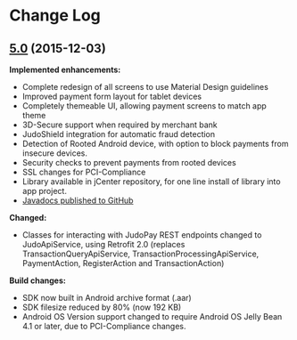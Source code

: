 # Change Log

## [5.0](https://github.com/judopay/Judo-Android/tree/5.0) (2015-12-03)

**Implemented enhancements:**
- Complete redesign of all screens to use Material Design guidelines
- Improved payment form layout for tablet devices
- Completely themeable UI, allowing payment screens to match app theme
- 3D-Secure support when required by merchant bank
- JudoShield integration for automatic fraud detection
- Detection of Rooted Android device, with option to block payments from insecure devices.
- Security checks to prevent payments from rooted devices
- SSL changes for PCI-Compliance
- Library available in jCenter repository, for one line install of library into app project.
- [Javadocs published to GitHub](http://judopay.github.io/Judo-Android/)

**Changed:**
- Classes for interacting with JudoPay REST endpoints changed to JudoApiService, using Retrofit 2.0 (replaces TransactionQueryApiService, TransactionProcessingApiService, PaymentAction, RegisterAction and TransactionAction)

**Build changes:**
- SDK now built in Android archive format (.aar)
- SDK filesize reduced by 80% (now 192 KB)
- Android OS Version support changed to require Android OS Jelly Bean 4.1 or later, due to PCI-Compliance changes.
